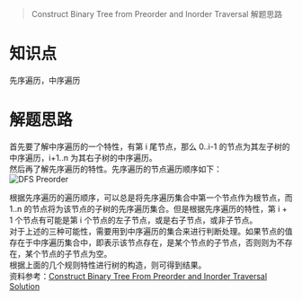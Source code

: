 > Construct Binary Tree from Preorder and Inorder Traversal 解题思路

# 知识点
先序遍历，中序遍历

# 解题思路
首先要了解中序遍历的一个特性，有第 i 尾节点，那么 0..i-1 的节点为其左子树的中序遍历，i+1..n 为其右子树的中序遍历。  
然后再了解先序遍历的特性。先序遍历的节点遍历顺序如下：  
![DFS Preorder](https://bingzhong-project.gitee.io/public/pictures/dfs-preorder.png)  

根据先序遍历的遍历顺序，可以总是将先序遍历集合中第一个节点作为根节点，而 1..n 的节点将为该节点的子树的先序遍历集合。但是根据先序遍历的特性，第 i + 1 个节点有可能是第 i 个节点的左子节点，或是右子节点，或非子节点。  
对于上述的三种可能性，需要用到中序遍历的集合来进行判断处理。如果节点的值存在于中序遍历集合中，即表示该节点存在，是某个节点的子节点，否则则为不存在，某个节点的子节点为空。  
根据上面的几个规则特性进行树的构造，则可得到结果。  
资料参考：[Construct Binary Tree From Preorder and Inorder Traversal Solution](https://leetcode.com/articles/construct-binary-tree-from-preorder-and-inorder-tr/#)